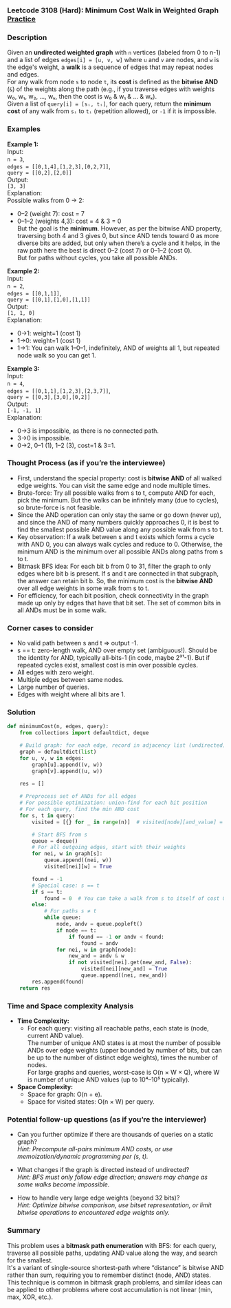 ### Leetcode 3108 (Hard): Minimum Cost Walk in Weighted Graph [Practice](https://leetcode.com/problems/minimum-cost-walk-in-weighted-graph)

### Description  
Given an **undirected weighted graph** with `n` vertices (labeled from 0 to n-1) and a list of edges `edges[i] = [u, v, w]` where `u` and `v` are nodes, and `w` is the edge's weight, a **walk** is a sequence of edges that may repeat nodes and edges.  
For any walk from node `s` to node `t`, its **cost** is defined as the **bitwise AND** (`&`) of the weights along the path (e.g., if you traverse edges with weights w₀, w₁, w₂, ..., wₖ, then the cost is w₀ & w₁ & ... & wₖ).  
Given a list of `query[i] = [sᵢ, tᵢ]`, for each query, return the **minimum cost** of any walk from `sᵢ` to `tᵢ` (repetition allowed), or `-1` if it is impossible.

### Examples  

**Example 1:**  
Input:  
`n = 3`,  
`edges = [[0,1,4],[1,2,3],[0,2,7]]`,  
`query = [[0,2],[2,0]]`  
Output:  
`[3, 3]`  
Explanation:  
Possible walks from 0 → 2:  
- 0–2 (weight 7): cost = 7  
- 0–1–2 (weights 4,3): cost = 4 & 3 = 0  
But the goal is the **minimum**. However, as per the bitwise AND property, traversing both 4 and 3 gives 0, but since AND tends toward 0 as more diverse bits are added, but only when there’s a cycle and it helps, in the raw path here the best is direct 0–2 (cost 7) or 0–1–2 (cost 0).  
But for paths without cycles, you take all possible ANDs.

**Example 2:**  
Input:  
`n = 2`,  
`edges = [[0,1,1]]`,  
`query = [[0,1],[1,0],[1,1]]`  
Output:  
`[1, 1, 0]`  
Explanation:  
- 0→1: weight=1 (cost 1)  
- 1→0: weight=1 (cost 1)  
- 1→1: You can walk 1–0–1, indefinitely, AND of weights all 1, but repeated node walk so you can get 1.  

**Example 3:**  
Input:  
`n = 4`,  
`edges = [[0,1,1],[1,2,3],[2,3,7]]`,  
`query = [[0,3],[3,0],[0,2]]`  
Output:  
`[-1, -1, 1]`  
Explanation:  
- 0→3 is impossible, as there is no connected path.
- 3→0 is impossible.
- 0→2, 0–1 (1), 1–2 (3), cost=1 & 3=1.

### Thought Process (as if you’re the interviewee)  
- First, understand the special property: cost is **bitwise AND** of all walked edge weights. You can visit the same edge and node multiple times.
- Brute-force: Try all possible walks from s to t, compute AND for each, pick the minimum. But the walks can be infinitely many (due to cycles), so brute-force is not feasible.
- Since the AND operation can only stay the same or go down (never up), and since the AND of many numbers quickly approaches 0, it is best to find the smallest possible AND value along any possible walk from s to t.
- Key observation: If a walk between s and t exists which forms a cycle with AND 0, you can always walk cycles and reduce to 0. Otherwise, the minimum AND is the minimum over all possible ANDs along paths from s to t.
- Bitmask BFS idea: For each bit b from 0 to 31, filter the graph to only edges where bit b is present. If s and t are connected in that subgraph, the answer can retain bit b. So, the minimum cost is the **bitwise AND** over all edge weights in some walk from s to t.
- For efficiency, for each bit position, check connectivity in the graph made up only by edges that have that bit set. The set of common bits in all ANDs must be in some walk.

### Corner cases to consider  
- No valid path between s and t ⇒ output -1.
- s == t: zero-length walk, AND over empty set (ambiguous!). Should be the identity for AND, typically all-bits-1 (in code, maybe 2³¹-1). But if repeated cycles exist, smallest cost is min over possible cycles.
- All edges with zero weight.
- Multiple edges between same nodes.
- Large number of queries.
- Edges with weight where all bits are 1.

### Solution

```python
def minimumCost(n, edges, query):
    from collections import defaultdict, deque

    # Build graph: for each edge, record in adjacency list (undirected)
    graph = defaultdict(list)
    for u, v, w in edges:
        graph[u].append((v, w))
        graph[v].append((u, w))
    
    res = []

    # Preprocess set of ANDs for all edges
    # For possible optimization: union-find for each bit position
    # For each query, find the min AND cost
    for s, t in query:
        visited = [{} for _ in range(n)]  # visited[node][and_value] = True

        # Start BFS from s
        queue = deque()
        # For all outgoing edges, start with their weights
        for nei, w in graph[s]:
            queue.append((nei, w))
            visited[nei][w] = True

        found = -1
        # Special case: s == t
        if s == t:
            found = 0  # You can take a walk from s to itself of cost 0 by just not moving, or by making cycles
        else:
            # For paths s ≠ t
            while queue:
                node, andv = queue.popleft()
                if node == t:
                    if found == -1 or andv < found:
                        found = andv
                for nei, w in graph[node]:
                    new_and = andv & w
                    if not visited[nei].get(new_and, False):
                        visited[nei][new_and] = True
                        queue.append((nei, new_and))
        res.append(found)
    return res
```

### Time and Space complexity Analysis  

- **Time Complexity:**  
  - For each query: visiting all reachable paths, each state is (node, current AND value).  
    The number of unique AND states is at most the number of possible ANDs over edge weights (upper bounded by number of bits, but can be up to the number of distinct edge weights), times the number of nodes.  
    For large graphs and queries, worst-case is O(n × W × Q), where W is number of unique AND values (up to 10⁴–10⁵ typically).
- **Space Complexity:**  
  - Space for graph: O(n + e).  
  - Space for visited states: O(n × W) per query.

### Potential follow-up questions (as if you’re the interviewer)  

- Can you further optimize if there are thousands of queries on a static graph?  
  *Hint: Precompute all-pairs minimum AND costs, or use memoization/dynamic programming per (s, t).*

- What changes if the graph is directed instead of undirected?  
  *Hint: BFS must only follow edge direction; answers may change as some walks become impossible.*

- How to handle very large edge weights (beyond 32 bits)?  
  *Hint: Optimize bitwise comparison, use bitset representation, or limit bitwise operations to encountered edge weights only.*

### Summary
This problem uses a **bitmask path enumeration** with BFS: for each query, traverse all possible paths, updating AND value along the way, and search for the smallest.  
It's a variant of single-source shortest-path where “distance” is bitwise AND rather than sum, requiring you to remember distinct (node, AND) states.  
This technique is common in bitmask graph problems, and similar ideas can be applied to other problems where cost accumulation is not linear (min, max, XOR, etc.).